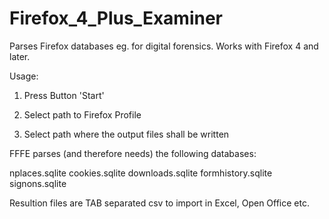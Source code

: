Firefox_4_Plus_Examiner
===================

Parses Firefox databases eg. for digital forensics. Works with Firefox 4 and later. 

Usage:

1) Press Button 'Start'

2) Select path to Firefox Profile

3) Select path where the output files shall be written

FFFE parses (and therefore needs) the following databases:

nplaces.sqlite
cookies.sqlite
downloads.sqlite
formhistory.sqlite
signons.sqlite


Resultion files are TAB separated csv to import in Excel, Open Office etc.